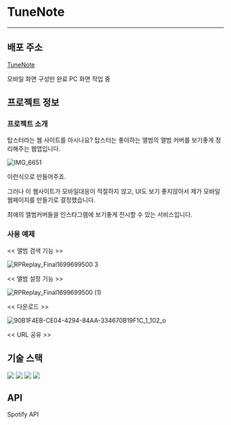 
# TuneNote

---

## 배포 주소

[TuneNote](https://main--superlative-kelpie-4138da.netlify.app/?albums=%5B%5D)

모바일 화면 구성만 완료
PC 화면 작업 중

## 프로젝트 정보
### 프로젝트 소개

탑스터라는 웹 사이트를 아시나요?
탑스터는 좋아하는 앨범의 앨범 커버를 보기좋게 정리해주는 웹앱입니다.

![IMG_6651](https://github.com/stu442/tunenote/assets/104495388/ed747df4-32a9-4f11-a093-4d1d3cef1fb4)

이런식으로 만들어주죠.

그러나 이 웹사이트가 모바일대응이 적절하지 않고, UI도 보기 좋지않아서
제가 모바일 웹페이지를 만들기로 결정했습니다.

최애의 앨범커버들을 인스타그램에 보기좋게 전시할 수 있는 서비스입니다.

### 사용 예제

<< 앨범 검색 기능 >>

![RPReplay_Final1699699500 3](https://github.com/stu442/tunenote/assets/104495388/8b7c4db5-5290-4cbe-a6fc-49c2a1e53bf9)


<< 앨범 설정 기능 >>

![RPReplay_Final1699699500 (1)](https://github.com/stu442/tunenote/assets/104495388/5e416eff-6b43-4909-951a-b297e092075f)

<< 다운로드 >>

![90B1F4EB-CE04-4294-84AA-334670B19F1C_1_102_o](https://github.com/stu442/tunenote/assets/104495388/f38a804a-663f-4ba2-b147-ca9aab8909bd)

<< URL 공유 >>

## 기술 스택

<img src="https://img.shields.io/badge/react-61DAFB?style=for-the-badge&logo=react&logoColor=black"> <img src="https://img.shields.io/badge/typescript-3178C6?style=for-the-badge&logo=typescript&logoColor=black">  <img src="https://img.shields.io/badge/tailwind css-06B6D4?style=for-the-badge&logo=tailwind css&logoColor=black">  <img src="https://img.shields.io/badge/jotai-fff?style=for-the-badge&logo=jotai&logoColor=black"> 

## API

Spotify API
